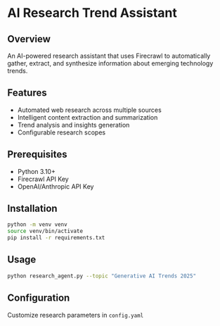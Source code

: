 # AI Research Trend Assistant

## Overview
An AI-powered research assistant that uses Firecrawl to automatically gather, extract, and synthesize information about emerging technology trends.

## Features
- Automated web research across multiple sources
- Intelligent content extraction and summarization
- Trend analysis and insights generation
- Configurable research scopes

## Prerequisites
- Python 3.10+
- Firecrawl API Key
- OpenAI/Anthropic API Key

## Installation

```bash
python -m venv venv
source venv/bin/activate
pip install -r requirements.txt
```

## Usage

```bash
python research_agent.py --topic "Generative AI Trends 2025"
```

## Configuration
Customize research parameters in `config.yaml`